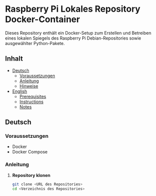 # Raspberry Pi Lokales Repository Docker-Container

Dieses Repository enthält ein Docker-Setup zum Erstellen und Betreiben eines lokalen Spiegels des Raspberry Pi Debian-Repositories sowie ausgewählter Python-Pakete. 

## Inhalt

- [Deutsch](#deutsch)
  - [Voraussetzungen](#voraussetzungen)
  - [Anleitung](#anleitung)
  - [Hinweise](#hinweise)
- [English](#english)
  - [Prerequisites](#prerequisites)
  - [Instructions](#instructions)
  - [Notes](#notes)

## Deutsch

### Voraussetzungen

- Docker
- Docker Compose

### Anleitung

1. **Repository klonen**

   ```bash
   git clone <URL des Repositories>
   cd <Verzeichnis des Repositories>
